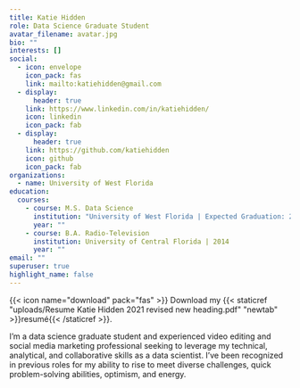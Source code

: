 ```yaml
---
title: Katie Hidden
role: Data Science Graduate Student
avatar_filename: avatar.jpg
bio: ""
interests: []
social:
  - icon: envelope
    icon_pack: fas
    link: mailto:katiehidden@gmail.com
  - display:
      header: true
    link: https://www.linkedin.com/in/katiehidden/
    icon: linkedin
    icon_pack: fab
  - display:
      header: true
    link: https://github.com/katiehidden
    icon: github
    icon_pack: fab
organizations:
  - name: University of West Florida
education:
  courses:
    - course: M.S. Data Science
      institution: "University of West Florida | Expected Graduation: 2022"
      year: ""
    - course: B.A. Radio-Television
      institution: University of Central Florida | 2014
      year: ""
email: ""
superuser: true
highlight_name: false
---
```

{{< icon name="download" pack="fas" >}} Download my {{< staticref "uploads/Resume Katie Hidden 2021 revised new heading.pdf" "newtab" >}}resumé{{< /staticref >}}.

I’m a data science graduate student and experienced video editing and social media marketing professional seeking to leverage my technical, analytical, and collaborative skills as a data scientist. I’ve been recognized in previous roles for my ability to rise to meet diverse challenges, quick problem-solving abilities, optimism, and energy.